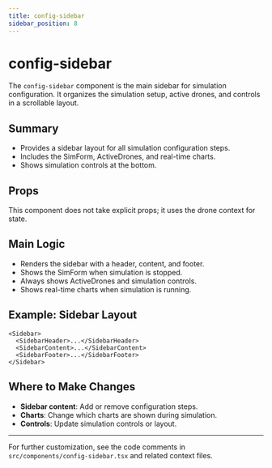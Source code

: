 ```yaml
---
title: config-sidebar
sidebar_position: 8
---
```


# config-sidebar

The `config-sidebar` component is the main sidebar for simulation configuration. It organizes the simulation setup, active drones, and controls in a scrollable layout.

## Summary

- Provides a sidebar layout for all simulation configuration steps.
- Includes the SimForm, ActiveDrones, and real-time charts.
- Shows simulation controls at the bottom.

## Props

This component does not take explicit props; it uses the drone context for state.

## Main Logic

- Renders the sidebar with a header, content, and footer.
- Shows the SimForm when simulation is stopped.
- Always shows ActiveDrones and simulation controls.
- Shows real-time charts when simulation is running.

## Example: Sidebar Layout

```tsx
<Sidebar>
  <SidebarHeader>...</SidebarHeader>
  <SidebarContent>...</SidebarContent>
  <SidebarFooter>...</SidebarFooter>
</Sidebar>
```

## Where to Make Changes

- **Sidebar content**: Add or remove configuration steps.
- **Charts**: Change which charts are shown during simulation.
- **Controls**: Update simulation controls or layout.

---

For further customization, see the code comments in `src/components/config-sidebar.tsx` and related context files.
